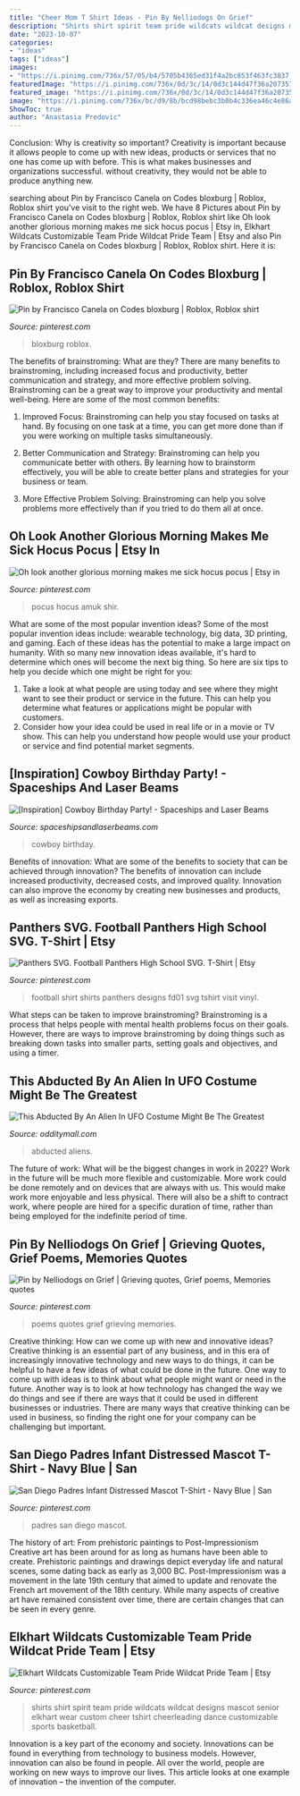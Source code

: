 ```yaml
---
title: "Cheer Mom T Shirt Ideas - Pin By Nelliodogs On Grief"
description: "Shirts shirt spirit team pride wildcats wildcat designs mascot senior elkhart wear custom cheer tshirt cheerleading dance customizable sports basketball"
date: "2023-10-07"
categories:
- "ideas"
tags: ["ideas"]
images:
- "https://i.pinimg.com/736x/57/05/b4/5705b4365ed31f4a2bc853f463fc3837.jpg"
featuredImage: "https://i.pinimg.com/736x/0d/3c/14/0d3c144d47f36a207357d8d77fd88123--san-diego-padres-navy-blue.jpg"
featured_image: "https://i.pinimg.com/736x/0d/3c/14/0d3c144d47f36a207357d8d77fd88123--san-diego-padres-navy-blue.jpg"
image: "https://i.pinimg.com/736x/bc/d9/8b/bcd98bebc3b0b4c336ea46c4e86ae4d8.jpg"
ShowToc: true
author: "Anastasia Predovic"
---
```



Conclusion: Why is creativity so important?
Creativity is important because it allows people to come up with new ideas, products or services that no one has come up with before. This is what makes businesses and organizations successful. without creativity, they would not be able to produce anything new.

	

		
searching about Pin by Francisco Canela on Codes bloxburg | Roblox, Roblox shirt you've visit to the right web. We have 8 Pictures about Pin by Francisco Canela on Codes bloxburg | Roblox, Roblox shirt like Oh look another glorious morning makes me sick hocus pocus | Etsy in, Elkhart Wildcats Customizable Team Pride Wildcat Pride Team | Etsy and also Pin by Francisco Canela on Codes bloxburg | Roblox, Roblox shirt. Here it is:
		
    
## Pin By Francisco Canela On Codes Bloxburg | Roblox, Roblox Shirt

<img loading=lazy src="https://i.pinimg.com/736x/26/2f/3d/262f3d0a4db0ab68eec21e8b064e9af2.jpg" onerror="this.onerror=null;this.src='https://tse4.mm.bing.net/th?id=OIP.zVFa2DUY0k2fOGcsuAbicgHaNK&amp;pid=15.1';" alt="Pin by Francisco Canela on Codes bloxburg | Roblox, Roblox shirt">

_Source: pinterest.com_

>bloxburg roblox. 

	

The benefits of brainstroming: What are they?
There are many benefits to brainstroming, including increased focus and productivity, better communication and strategy, and more effective problem solving. Brainstroming can be a great way to improve your productivity and mental well-being. Here are some of the most common benefits: 
1. Improved Focus: Brainstroming can help you stay focused on tasks at hand. By focusing on one task at a time, you can get more done than if you were working on multiple tasks simultaneously. 

2. Better Communication and Strategy: Brainstroming can help you communicate better with others. By learning how to brainstorm effectively, you will be able to create better plans and strategies for your business or team. 

3. More Effective Problem Solving: Brainstroming can help you solve problems more effectively than if you tried to do them all at once.

    
## Oh Look Another Glorious Morning Makes Me Sick Hocus Pocus | Etsy In

<img loading=lazy src="https://i.pinimg.com/736x/bc/d9/8b/bcd98bebc3b0b4c336ea46c4e86ae4d8.jpg" onerror="this.onerror=null;this.src='https://tse2.mm.bing.net/th?id=OIP._HZjpK7EWEQclVK3NwIu8wHaLH&amp;pid=15.1';" alt="Oh look another glorious morning makes me sick hocus pocus | Etsy in">

_Source: pinterest.com_

>pocus hocus amuk shir. 

	

What are some of the most popular invention ideas?
Some of the most popular invention ideas include: wearable technology, big data, 3D printing, and gaming. Each of these ideas has the potential to make a large impact on humanity. With so many new innovation ideas available, it's hard to determine which ones will become the next big thing. So here are six tips to help you decide which one might be right for you: 
1) Take a look at what people are using today and see where they might want to see their product or service in the future. This can help you determine what features or applications might be popular with customers. 
2) Consider how your idea could be used in real life or in a movie or TV show. This can help you understand how people would use your product or service and find potential market segments.

    
## [Inspiration] Cowboy Birthday Party! - Spaceships And Laser Beams

<img loading=lazy src="https://spaceshipsandlaserbeams.com/wp-content/uploads/2015/09/cowboy_birthday_party_birthday_boy_taffie_wishes.jpg" onerror="this.onerror=null;this.src='https://tse1.mm.bing.net/th?id=OIP.IyX8tokt4FR1btLjjKo6DwAAAA&amp;pid=15.1';" alt="[Inspiration] Cowboy Birthday Party! - Spaceships and Laser Beams">

_Source: spaceshipsandlaserbeams.com_

>cowboy birthday. 

	

Benefits of innovation: What are some of the benefits to society that can be achieved through innovation?
The benefits of innovation can include increased productivity, decreased costs, and improved quality. Innovation can also improve the economy by creating new businesses and products, as well as increasing exports.

    
## Panthers SVG. Football Panthers High School SVG. T-Shirt | Etsy

<img loading=lazy src="https://i.pinimg.com/736x/c8/19/6b/c8196baba995fd815b4b6e8f71b24a1c.jpg" onerror="this.onerror=null;this.src='https://tse4.mm.bing.net/th?id=OIP.UUwog-YdcutHIZnLu--SIQHaF3&amp;pid=15.1';" alt="Panthers SVG. Football Panthers High School SVG. T-Shirt | Etsy">

_Source: pinterest.com_

>football shirt shirts panthers designs fd01 svg tshirt visit vinyl. 

	

What steps can be taken to improve brainstroming?
Brainstroming is a process that helps people with mental health problems focus on their goals. However, there are ways to improve brainstroming by doing things such as breaking down tasks into smaller parts, setting goals and objectives, and using a timer.

    
## This Abducted By An Alien In UFO Costume Might Be The Greatest

<img loading=lazy src="https://odditymall.com/includes/content/upload/this-abducted-by-an-alien-in-ufo-costume-might-be-the-greatest-halloween-idea-ever-8953.jpg" onerror="this.onerror=null;this.src='https://tse3.mm.bing.net/th?id=OIP.sUArY555Z_kafHp1S0efcAHaKf&amp;pid=15.1';" alt="This Abducted By An Alien In UFO Costume Might Be The Greatest">

_Source: odditymall.com_

>abducted aliens. 

	

The future of work: What will be the biggest changes in work in 2022?
Work in the future will be much more flexible and customizable. More work could be done remotely and on devices that are always with us. This would make work more enjoyable and less physical. There will also be a shift to contract work, where people are hired for a specific duration of time, rather than being employed for the indefinite period of time.

    
## Pin By Nelliodogs On Grief | Grieving Quotes, Grief Poems, Memories Quotes

<img loading=lazy src="https://i.pinimg.com/736x/57/05/b4/5705b4365ed31f4a2bc853f463fc3837.jpg" onerror="this.onerror=null;this.src='https://tse4.mm.bing.net/th?id=OIP.NqRur2brtxPhSqS_WbJ8rgHaMW&amp;pid=15.1';" alt="Pin by Nelliodogs on Grief | Grieving quotes, Grief poems, Memories quotes">

_Source: pinterest.com_

>poems quotes grief grieving memories. 

	

Creative thinking: How can we come up with new and innovative ideas?
Creative thinking is an essential part of any business, and in this era of increasingly innovative technology and new ways to do things, it can be helpful to have a few ideas of what could be done in the future. One way to come up with ideas is to think about what people might want or need in the future. Another way is to look at how technology has changed the way we do things and see if there are ways that it could be used in different businesses or industries. There are many ways that creative thinking can be used in business, so finding the right one for your company can be challenging but important.

    
## San Diego Padres Infant Distressed Mascot T-Shirt - Navy Blue | San

<img loading=lazy src="https://i.pinimg.com/736x/0d/3c/14/0d3c144d47f36a207357d8d77fd88123--san-diego-padres-navy-blue.jpg" onerror="this.onerror=null;this.src='https://tse4.mm.bing.net/th?id=OIP.PpCB71Fje2fLVWgkdK4IewHaHa&amp;pid=15.1';" alt="San Diego Padres Infant Distressed Mascot T-Shirt - Navy Blue | San">

_Source: pinterest.com_

>padres san diego mascot. 

	

The history of art: From prehistoric paintings to Post-Impressionism
Creative art has been around for as long as humans have been able to create. Prehistoric paintings and drawings depict everyday life and natural scenes, some dating back as early as 3,000 BC. Post-Impressionism was a movement in the late 19th century that aimed to update and renovate the French art movement of the 18th century. While many aspects of creative art have remained consistent over time, there are certain changes that can be seen in every genre.

    
## Elkhart Wildcats Customizable Team Pride Wildcat Pride Team | Etsy

<img loading=lazy src="https://i.pinimg.com/736x/54/19/f8/5419f80f7b3111d86229d5ebe4afb637.jpg" onerror="this.onerror=null;this.src='https://tse1.mm.bing.net/th?id=OIP.KzQSm7di5BGK9cR7FfzbhQHaJ4&amp;pid=15.1';" alt="Elkhart Wildcats Customizable Team Pride Wildcat Pride Team | Etsy">

_Source: pinterest.com_

>shirts shirt spirit team pride wildcats wildcat designs mascot senior elkhart wear custom cheer tshirt cheerleading dance customizable sports basketball. 

	

Innovation is a key part of the economy and society. Innovations can be found in everything from technology to business models. However, innovation can also be found in people. All over the world, people are working on new ways to improve our lives. This article looks at one example of innovation – the invention of the computer.

